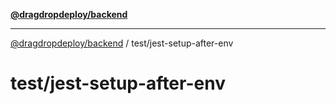 [**@dragdropdeploy/backend**](../../README.md)

***

[@dragdropdeploy/backend](../../README.md) / test/jest-setup-after-env

# test/jest-setup-after-env
